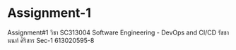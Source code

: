 # Assignment-1
Assignment#1 วิชา SC313004 Software Engineering - DevOps and CI/CD รัชชานนท์ ศิริสาร Sec-1 613020595-8
